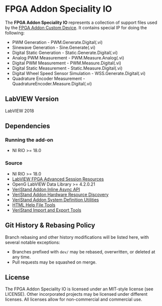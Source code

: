 # FPGA Addon Speciality IO

The **FPGA Addon Speciality IO** represents a collection of support files used by the [FPGA Addon Custom Device](https://github.com/ni/niveristand-fpga-addon-custom-device). It contains special IP for doing the following:
- PWM Generation - PWM.Generate.Digital(.vi)
- Sinewave Generation - Sine.Generate(.vi)
- Digital Static Generation - Static.Generate.Digital(.vi)
- Analog PWM Measurement - PWM.Measure.Analog(.vi)
- Digital PWM Measurement - PWM.Measure.Digital(.vi)
- Digital Static Measurement - Static.Measure.Digital(.vi)
- Digital Wheel Speed Sensor Simulation - WSS.Generate.Digital(.vi)
- Quadrature Encoder Measurement - QuadratureEncoder.Measure.Digital(.vi)

## LabVIEW Version

LabVIEW 2018

## Dependencies

### Running the add-on

- NI RIO >= 18.0

### Source

- NI RIO >= 18.0
- [LabVIEW FPGA Advanced Session Resources](https://decibel.ni.com/content/docs/DOC-35574)
- OpenG LabVIEW Data Library >= 4.2.0.21
- [VeriStand Addon Inline Async API](https://github.com/ni/niveristand-custom-device-inline-async-api)
- [VeriStand Addon Hardware Resource Discovery](https://github.com/NIVeriStandAdd-Ons/Hardware-Resource-Discovery)
- [VeriStand Addon System Definition Utilities](https://github.com/NIVeriStandAdd-Ons/VeriStand-Addon-System-Definition-Utilities)
- [HTML Help File Tools](https://github.com/NIVeriStandAdd-Ons/HTML-Help-File-Tools)
- [VeriStand Import and Export Tools](https://github.com/NIVeriStandAdd-Ons/VeriStand-Addon-CD-Import-and-Export-Tool)

## Git History & Rebasing Policy

Branch rebasing and other history modifications will be listed here, with several notable exceptions:
- Branches prefixed with `dev/` may be rebased, overwritten, or deleted at any time.
- Pull requests may be squashed on merge.

## License
The FPGA Addon Speciality IO is licensed under an MIT-style license (see LICENSE). Other incorporated projects may be licensed under different licenses. All licenses allow for non-commercial and commercial use.